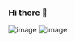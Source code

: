### Hi there 👋

<!--
**CODABits/CODABits** is a ✨ _special_ ✨ repository because its `README.md` (this file) appears on your GitHub profile.

Here are some ideas to get you started:

- 🔭 I’m currently working on ...
- 🌱 I’m currently learning ...
- 👯 I’m looking to collaborate on ...
- 🤔 I’m looking for help with ...
- 💬 Ask me about ...
- 📫 How to reach me: ...
- 😄 Pronouns: ...
- ⚡ Fun fact: ...
-->
![image](http://www.afacom.org/images/Logo_U-Manizales_2010_JPG_actual.jpg)
![image](https://cdn.pixabay.com/photo/2020/05/17/05/53/doctor-5180142_960_720.png)
